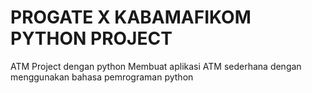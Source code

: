 # PROGATE X KABAMAFIKOM PYTHON PROJECT
ATM Project dengan python
Membuat aplikasi ATM sederhana dengan menggunakan bahasa pemrograman python
